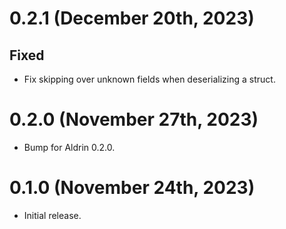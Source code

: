 # 0.2.1 (December 20th, 2023)

## Fixed

- Fix skipping over unknown fields when deserializing a struct.


# 0.2.0 (November 27th, 2023)

- Bump for Aldrin 0.2.0.

# 0.1.0 (November 24th, 2023)

- Initial release.
